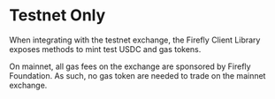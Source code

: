 Testnet Only
===

When integrating with the testnet exchange, the Firefly Client Library exposes methods to mint test USDC and gas tokens. 

On mainnet, all gas fees on the exchange are sponsored by Firefly Foundation. As such, no gas token are needed to trade on the mainnet exchange.

